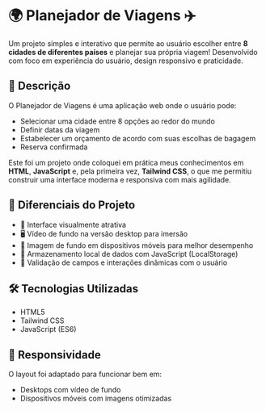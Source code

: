 # 🌍 Planejador de Viagens ✈️

Um projeto simples e interativo que permite ao usuário escolher entre **8 cidades de diferentes países** e planejar sua própria viagem! Desenvolvido com foco em experiência do usuário, design responsivo e praticidade.

## 📌 Descrição

O Planejador de Viagens é uma aplicação web onde o usuário pode:
- Selecionar uma cidade entre 8 opções ao redor do mundo
- Definir datas da viagem
- Estabelecer um orçamento de acordo com suas escolhas de bagagem
- Reserva confirmada

Este foi um projeto onde coloquei em prática meus conhecimentos em **HTML**, **JavaScript** e, pela primeira vez, **Tailwind CSS**, o que me permitiu construir uma interface moderna e responsiva com mais agilidade.

## 🎨 Diferenciais do Projeto

- 🌆 Interface visualmente atrativa
- 🖥️ Vídeo de fundo na versão desktop para imersão
- 📱 Imagem de fundo em dispositivos móveis para melhor desempenho
- 💾 Armazenamento local de dados com JavaScript (LocalStorage)
- 🧠 Validação de campos e interações dinâmicas com o usuário

## 🛠️ Tecnologias Utilizadas

- HTML5
- Tailwind CSS
- JavaScript (ES6)

## 📱 Responsividade

O layout foi adaptado para funcionar bem em:
- Desktops com vídeo de fundo
- Dispositivos móveis com imagens otimizadas
